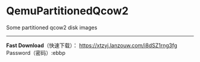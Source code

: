 # QemuPartitionedQcow2

Some partitioned qcow2 disk images

---

**Fast Download**（快速下载）： https://xtzyj.lanzouw.com/i8dSZ1rng3fg  
Password（密码）:ebbp
